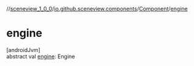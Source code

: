 //[sceneview_1_0_0](../../../index.md)/[io.github.sceneview.components](../index.md)/[Component](index.md)/[engine](engine.md)

# engine

[androidJvm]\
abstract val [engine](engine.md): Engine
